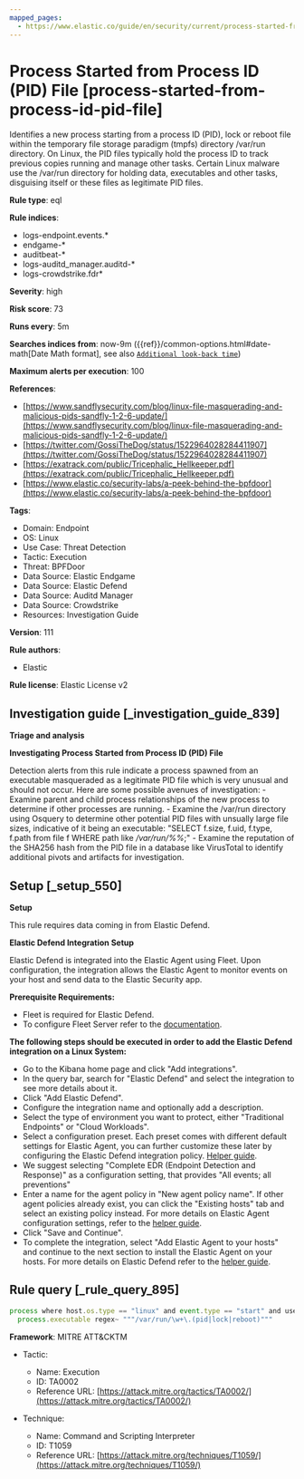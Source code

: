 ```yaml
---
mapped_pages:
  - https://www.elastic.co/guide/en/security/current/process-started-from-process-id-pid-file.html
---
```


# Process Started from Process ID (PID) File [process-started-from-process-id-pid-file]

Identifies a new process starting from a process ID (PID), lock or reboot file within the temporary file storage paradigm (tmpfs) directory /var/run directory. On Linux, the PID files typically hold the process ID to track previous copies running and manage other tasks. Certain Linux malware use the /var/run directory for holding data, executables and other tasks, disguising itself or these files as legitimate PID files.

**Rule type**: eql

**Rule indices**:

* logs-endpoint.events.*
* endgame-*
* auditbeat-*
* logs-auditd_manager.auditd-*
* logs-crowdstrike.fdr*

**Severity**: high

**Risk score**: 73

**Runs every**: 5m

**Searches indices from**: now-9m ({{ref}}/common-options.html#date-math[Date Math format], see also [`Additional look-back time`](docs-content://solutions/security/detect-and-alert/create-detection-rule.md#rule-schedule))

**Maximum alerts per execution**: 100

**References**:

* [https://www.sandflysecurity.com/blog/linux-file-masquerading-and-malicious-pids-sandfly-1-2-6-update/](https://www.sandflysecurity.com/blog/linux-file-masquerading-and-malicious-pids-sandfly-1-2-6-update/)
* [https://twitter.com/GossiTheDog/status/1522964028284411907](https://twitter.com/GossiTheDog/status/1522964028284411907)
* [https://exatrack.com/public/Tricephalic_Hellkeeper.pdf](https://exatrack.com/public/Tricephalic_Hellkeeper.pdf)
* [https://www.elastic.co/security-labs/a-peek-behind-the-bpfdoor](https://www.elastic.co/security-labs/a-peek-behind-the-bpfdoor)

**Tags**:

* Domain: Endpoint
* OS: Linux
* Use Case: Threat Detection
* Tactic: Execution
* Threat: BPFDoor
* Data Source: Elastic Endgame
* Data Source: Elastic Defend
* Data Source: Auditd Manager
* Data Source: Crowdstrike
* Resources: Investigation Guide

**Version**: 111

**Rule authors**:

* Elastic

**Rule license**: Elastic License v2

## Investigation guide [_investigation_guide_839]

**Triage and analysis**

**Investigating Process Started from Process ID (PID) File**

Detection alerts from this rule indicate a process spawned from an executable masqueraded as a legitimate PID file which is very unusual and should not occur. Here are some possible avenues of investigation: - Examine parent and child process relationships of the new process to determine if other processes are running. - Examine the /var/run directory using Osquery to determine other potential PID files with unsually large file sizes, indicative of it being an executable: "SELECT f.size, f.uid, f.type, f.path from file f WHERE path like */var/run/%%*;" - Examine the reputation of the SHA256 hash from the PID file in a database like VirusTotal to identify additional pivots and artifacts for investigation.


## Setup [_setup_550]

**Setup**

This rule requires data coming in from Elastic Defend.

**Elastic Defend Integration Setup**

Elastic Defend is integrated into the Elastic Agent using Fleet. Upon configuration, the integration allows the Elastic Agent to monitor events on your host and send data to the Elastic Security app.

**Prerequisite Requirements:**

* Fleet is required for Elastic Defend.
* To configure Fleet Server refer to the [documentation](docs-content://reference/ingestion-tools/fleet/fleet-server.md).

**The following steps should be executed in order to add the Elastic Defend integration on a Linux System:**

* Go to the Kibana home page and click "Add integrations".
* In the query bar, search for "Elastic Defend" and select the integration to see more details about it.
* Click "Add Elastic Defend".
* Configure the integration name and optionally add a description.
* Select the type of environment you want to protect, either "Traditional Endpoints" or "Cloud Workloads".
* Select a configuration preset. Each preset comes with different default settings for Elastic Agent, you can further customize these later by configuring the Elastic Defend integration policy. [Helper guide](docs-content://solutions/security/configure-elastic-defend/configure-an-integration-policy-for-elastic-defend.md).
* We suggest selecting "Complete EDR (Endpoint Detection and Response)" as a configuration setting, that provides "All events; all preventions"
* Enter a name for the agent policy in "New agent policy name". If other agent policies already exist, you can click the "Existing hosts" tab and select an existing policy instead. For more details on Elastic Agent configuration settings, refer to the [helper guide](docs-content://reference/ingestion-tools/fleet/agent-policy.md).
* Click "Save and Continue".
* To complete the integration, select "Add Elastic Agent to your hosts" and continue to the next section to install the Elastic Agent on your hosts. For more details on Elastic Defend refer to the [helper guide](docs-content://solutions/security/configure-elastic-defend/install-elastic-defend.md).


## Rule query [_rule_query_895]

```js
process where host.os.type == "linux" and event.type == "start" and user.id == "0" and
  process.executable regex~ """/var/run/\w+\.(pid|lock|reboot)"""
```

**Framework**: MITRE ATT&CKTM

* Tactic:

    * Name: Execution
    * ID: TA0002
    * Reference URL: [https://attack.mitre.org/tactics/TA0002/](https://attack.mitre.org/tactics/TA0002/)

* Technique:

    * Name: Command and Scripting Interpreter
    * ID: T1059
    * Reference URL: [https://attack.mitre.org/techniques/T1059/](https://attack.mitre.org/techniques/T1059/)



